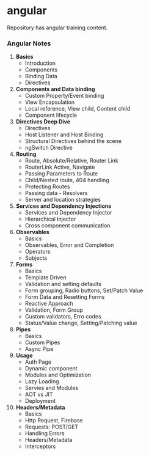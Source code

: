 # angular
Repository has angular training content.

<h3>Angular Notes</h3>
<ol>
    <li>
        <b>Basics</b>
        <ul>
            <li> Introduction </li>
            <li> Components </li>
            <li> Binding Data</li>
            <li> Directives </li>
        </ul>
    </li>
    <li>
        <b>Components and Data binding</b>
        <ul>
            <li> Custom Property/Event binding </li>
            <li> View Encapsulation </li>
            <li> Local reference, View child, Content child </li>
            <li> Component lifecycle </li>
        </ul>
    </li>
    <li>
        <b>Directives Deep Dive</b>
        <ul>
            <li> Directives </li>
            <li> Host Listener and Host Binding</li>
            <li> Structural Directives behind the scene</li>
            <li> ngSwitch Directive</li>
        </ul>
    </li>
    <li>
        <b>Routing</b>
        <ul>
            <li> Route, Absolute/Relative, Router Link</li>
            <li> RouterLink Active, Navigate</li>
            <li> Passing Parameters to Route</li>
            <li> Child/Nested route, 404 handling</li>
            <li> Protecting Routes</li>
            <li> Passing data - Resolvers</li>
            <li> Server and location strategies</li>
        </ul>
    </li>
    <li>
        <b>Services and Dependency Injections</b>
        <ul>
            <li> Services and Dependency Injector</li>
            <li> Hierarchical Injector </li>
            <li> Cross component communication </li>
        </ul>
    </li>
    <li>
        <b>Observables</b>
        <ul>
            <li> Basics </li>
            <li> Observables, Error and Completion</li>
            <li> Operators </li>
            <li> Subjects </li>
        </ul>
    </li>
    <li>
        <b>Forms</b>
        <ul>
            <li> Basics </li>
            <li> Template Driven</li>
            <li> Validation and setting defaults</li>
            <li> Form grouping, Radio buttons, Set/Patch Value</li>
            <li> Form Data and Resetting Forms</li>
            <li> Reactive Approach</li>
            <li> Validation, Form Group</li>
            <li> Custom validators, Erro codes</li>
            <li> Status/Value change, Setting/Patching value</li>
        </ul>
    </li>
    <li>
        <b>Pipes</b>
        <ul>
            <li> Basics </li>
            <li> Custom Pipes</li>
            <li> Async Pipe</li>
        </ul>
    </li>
    <li>
        <b>Usage</b>
        <ul>
            <li> Auth Page </li>
            <li> Dynamic component</li>
            <li> Modules and Optimization</li>
            <li> Lazy Loading</li>
            <li> Servies and Modules</li>
            <li> AOT vs JIT </li>
            <li> Deployment</li>
        </ul>
    </li>
    <li>
        <b>Headers/Metadata</b>
        <ul>
            <li> Basics </li>
            <li> Http Request, Firebase</li>
            <li> Requests: POST/GET</li>
            <li> Handling Errors</li>
            <li> Headers/Metadata</li>
            <li> Interceptors</li>
        </ul>
    </li>
</ol>